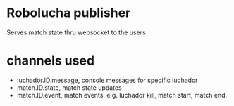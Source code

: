 # Robolucha publisher

Serves match state thru websocket to the users

# channels used 

- luchador.ID.message, console messages for specific luchador
- match.ID.state, match state updates
- match.ID.event, match events, e.g. luchador kill, match start, match end.
